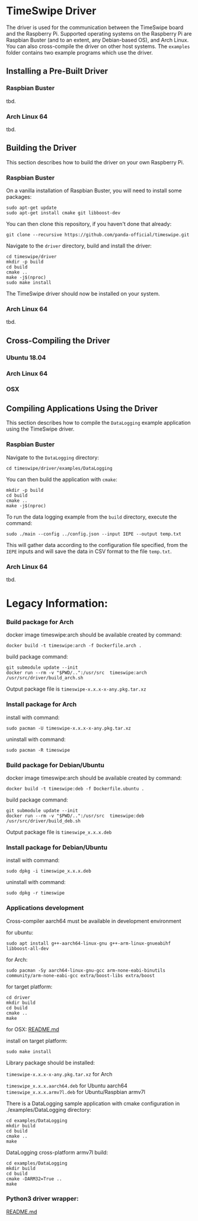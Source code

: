 # TimeSwipe Driver

The driver is used for the communication between the TimeSwipe board and the Raspberry Pi.
Supported operating systems on the Raspberry Pi are Raspbian Buster (and to an extent, any Debian-based OS), and Arch Linux.
You can also cross-compile the driver on other host systems.
The `examples` folder contains two example programs which use the driver.

## Installing a Pre-Built Driver

### Raspbian Buster

tbd.

### Arch Linux 64

tbd.

## Building the Driver

This section describes how to build the driver on your own Raspberry Pi.

### Raspbian Buster

On a vanilla installation of Raspbian Buster, you will need to install some packages:

```
sudo apt-get update
sudo apt-get install cmake git libboost-dev
```

You can then clone this repository, if you haven't done that already:

```
git clone --recursive https://github.com/panda-official/timeswipe.git
```

Navigate to the `driver` directory, build and install the driver:

```
cd timeswipe/driver
mkdir -p build
cd build
cmake ..
make -j$(nproc)
sudo make install
```

The TimeSwipe driver should now be installed on your system.


### Arch Linux 64

tbd.

## Cross-Compiling the Driver

### Ubuntu 18.04

### Arch Linux 64

### OSX

## Compiling Applications Using the Driver

This section describes how to compile the `DataLogging` example application using the TimeSwipe driver.

### Raspbian Buster

Navigate to the `DataLogging` directory:

```
cd timeswipe/driver/examples/DataLogging
```

You can then build the application with `cmake`:

```
mkdir -p build
cd build
cmake ..
make -j$(nproc)
```

To run the data logging example from the `build` directory, execute the command:

```
sudo ./main --config ../config.json --input IEPE --output temp.txt
```

This will gather data according to the configuration file specified, from the `IEPE` inputs and will save the data in CSV format to the file `temp.txt`.

### Arch Linux 64

tbd.






# Legacy Information:

### Build package for Arch
docker image timeswipe:arch should be available created by command:
```
docker build -t timeswipe:arch -f Dockerfile.arch .
```

build package command:
```
git submodule update --init
docker run --rm -v "$PWD/..":/usr/src  timeswipe:arch /usr/src/driver/build_arch.sh
```

Output package file is `timeswipe-x.x.x-x-any.pkg.tar.xz`

### Install package for Arch
install with command:
```
sudo pacman -U timeswipe-x.x.x-x-any.pkg.tar.xz
```

uninstall with command:
```
sudo pacman -R timeswipe
```

### Build package for Debian/Ubuntu
docker image timeswipe:arch should be available created by command:
```
docker build -t timeswipe:deb -f Dockerfile.ubuntu .
```

build package command:
```
git submodule update --init
docker run --rm -v "$PWD/..":/usr/src  timeswipe:deb /usr/src/driver/build_deb.sh
```

Output package file is `timeswipe_x.x.x.deb`

### Install package for Debian/Ubuntu
install with command:
```
sudo dpkg -i timeswipe_x.x.x.deb
```

uninstall with command:
```
sudo dpkg -r timeswipe
```

### Applications development

Cross-compiler aarch64 must be available in development environment

for ubuntu:
```
sudo apt install g++-aarch64-linux-gnu g++-arm-linux-gnueabihf libboost-all-dev
```

for Arch:
```
sudo pacman -Sy aarch64-linux-gnu-gcc arm-none-eabi-binutils community/arm-none-eabi-gcc extra/boost-libs extra/boost
```

for target platform:
```
cd driver
mkdir build
cd build
cmake ..
make
```

for OSX:
[README.md](contrib/OSX/README.md)

install on target platform:
```
sudo make install
```

Library package should be installed:

`timeswipe-x.x.x-x-any.pkg.tar.xz` for Arch

`timeswipe_x.x.x.aarch64.deb` for Ubuntu aarch64
`timeswipe_x.x.x.armv7l.deb` for Ubuntu/Raspbian armv7l

There is a DataLogging sample application with cmake configuration in ./examples/DataLogging directory:
```
cd examples/DataLogging
mkdir build
cd build
cmake ..
make
```

DataLogging cross-platform armv7l build:
```
cd examples/DataLogging
mkdir build
cd build
cmake -DARM32=True ..
make
```

### Python3 driver wrapper:
[README.md](python3/README.md)
